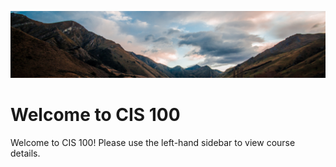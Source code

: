 ![](../images/header.jpg)

# Welcome to CIS 100

Welcome to CIS 100! Please use the left-hand sidebar to view course details.
